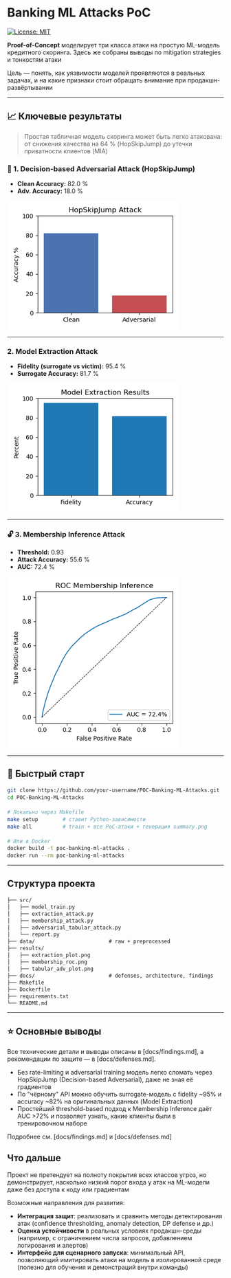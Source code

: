 # Banking ML Attacks PoC

[![License: MIT](https://img.shields.io/badge/License-MIT-blue.svg)](LICENSE)

**Proof-of-Concept** моделирует три класса атаки на простую ML-модель кредитного скоринга. Здесь же собраны выводы по mitigation strategies и тонкостям атаки

Цель — понять, как уязвимости моделей проявляются в реальных задачах, и на какие признаки стоит обращать внимание при продакшн-развёртывании

---

## 📈 Ключевые результаты
> Простая табличная модель скоринга может быть легко атакована:  
> от снижения качества на 64 % (HopSkipJump) до утечки приватности клиентов (MIA)

### 🧨 1. Decision-based Adversarial Attack (HopSkipJump)

- **Clean Accuracy:** 82.0 %  
- **Adv. Accuracy:** 18.0 %

![HopSkipJump Attack](results/tabular_adv_plot.png)

---

### 2. Model Extraction Attack

- **Fidelity (surrogate vs victim):** 95.4 %  
- **Surrogate Accuracy:** 81.7 %

![Model Extraction Results](results/extraction_plot.png)

---

### 🔓 3. Membership Inference Attack

- **Threshold:** 0.93  
- **Attack Accuracy:** 55.6 %  
- **AUC:** 72.4 %

![Membership Inference ROC](results/membership_roc.png)

---

## 🚀 Быстрый старт

```bash
git clone https://github.com/your-username/POC-Banking-ML-Attacks.git
cd POC-Banking-ML-Attacks

# Локально через Makefile
make setup        # ставит Python-зависимости
make all          # train + все PoC-атаки + генерация summary.png

# Или в Docker
docker build -t poc-banking-ml-attacks .
docker run --rm poc-banking-ml-attacks
````

---

## Структура проекта

```
├── src/
│   ├── model_train.py
│   ├── extraction_attack.py
│   ├── membership_attack.py
│   ├── adversarial_tabular_attack.py
│   └── report.py
├── data/                        # raw + preprocessed
├── results/
│   ├── extraction_plot.png
│   ├── membership_roc.png
│   ├── tabular_adv_plot.png
├── docs/                        # defenses, architecture, findings
├── Makefile
├── Dockerfile
├── requirements.txt
└── README.md
```

---

## ⭐ Основные выводы
Все технические детали и выводы описаны в [docs/findings.md], а рекомендации по защите — в [docs/defenses.md].

- Без rate-limiting и adversarial training модель легко сломать через HopSkipJump (Decision-based Adversarial), даже не зная её градиентов
- По "чёрному" API можно обучить surrogate-модель с fidelity ~95% и accuracy ~82% на оригинальных данных (Model Extraction)
- Простейший threshold-based подход к Membership Inference даёт AUC >72% и позволяет узнать, какие клиенты были в тренировочном наборе

Подробнее см. [docs/findings.md] и [docs/defenses.md]  

## Что дальше
Проект не претендует на полноту покрытия всех классов угроз, но демонстрирует, насколько низкий порог входа у атак на ML-модели даже без доступа к коду или градиентам

Возможные направления для развития:
* **Интеграция защит**: реализовать и сравнить методы детектирования атак (confidence thresholding, anomaly detection, DP defense и др.)
* **Оценка устойчивости** в реальных условиях продакшн-среды (например, с ограничением числа запросов, добавлением логирования и алертов)
* **Интерфейс для сценарного запуска**: минимальный API, позволяющий имитировать атаки на модель в изолированной среде (полезно для обучения и демонстраций внутри команды)